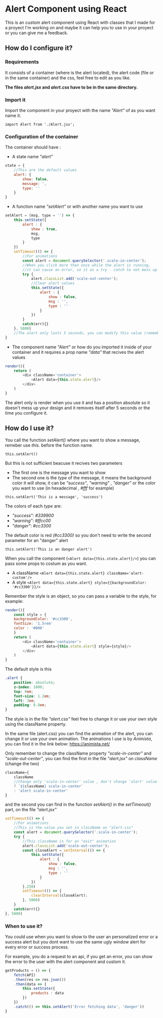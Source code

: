 # Alert Component using React
This is an custom alert component using React with classes that I made for a proyect I'm working on and maybe it can help you to use in your proyect or you can give me a feedback.
## How do I configure it?

### Requirements
It consists of a container (where is the alert located), the alert code (file or in the same container) and the css, feel free to edit as you like.

**The files _alert.jsx_ and _alert.css_ have to be in the same directory.**

### Import it

Import the component in your proyect with the name _"Alert"_ of as you want name it.

`import Alert from './Alert.jsx';`

### Configuration of the container

The container should have :
- A state name _"alert"_ 
```js
state = {
    //This are the default values
    alert: {
        show: false,
        message: ',
        type: ''
    }
}
```
- A function name _"setAlert"_ or with another name you want to use
```js
setAlert = (msg, type = '') => {
    this.setState({
        alert : {
            show : true,
            msg,
            type
        }
    })
    setTimeout(() => {
        //For animations
        const alert = document.querySelector('.scale-in-center');
        //When you click more than once while the alert is running, 
        //it can cause an error, so it as a try - catch to not mess up the page
        try {
            alert.classList.add('scale-out-center');
            //Clear alert values
            this.setState({
                alert : {
                    show : false,
                    msg : '',
                    type : ''
                }
            })
        }
        catch(err){}
    }, 5000)
    //The alert only lasts 5 seconds, you can modify this value (remember that time is in milliseconds)
}
```
- The component name _"Alert"_ or how do you imported it inside of your container and it requires a prop name _"data"_ that recives the alert values
```js
render(){
    return (
        <div className='container'>
            <Alert data={this.state.alert}/>
        </div>
    )
}
```

The alert only is render when you use it and has a position absolute so it doesn't mess up your design and it removes itself after 5 seconds or the time you configure it.

## How do I use it?

You call the function _setAlert()_ where you want to show a message, remeber use _this._ before the function name.

`this.setAlert()`

But this is not sufficient beacuse it recives two parameters
- The first one is the message you want to show
- The second one is the _type_ of the message, it means the background color it will show, it can be _"success"_, _"warning"_ , _"danger"_ or the color you want to use (in hexadecimal , _#fff_ for example)

`this.setAlert('This is a message', 'success')`

The colors of each _type_ are:
- _"success"_: _#339900_
- _"warning"_: _#ffcc00_
- _"danger"_: _#cc3300_

The default color is red _(#cc3300)_ so you don't need to write the second parameter for an "danger" alert

`this.setAlert('This is an danger alert')`

When you call the component (`<Alert data={this.state.alert}/>`) you can pass some props to costum as you want.

- A className 
`<Alert data={this.state.alert} className='alert-custom'/>`
- A style
`<Alert data={this.state.alert} style={{backgroundColor: '#cc3300'}}/>`

Remember the style is an object, so you can pass a variable to the style, for example:

```js
render(){
    const style = {
    backgroundColor: '#cc3300',
    fontSize: '1.5rem'
    color : '#000'
    }
    return (
        <div className='container'>
            <Alert data={this.state.alert} style={style}/>
        </div>
    )
}
```

The default style is this

```css
.alert {
    position: absolute;
    z-index: 1000;
    top: 0em;
    font-size: 1.2em;
    left: 3em;
    padding: 0.8em;
}
```

The style is in the file _"alert.css"_ feel free to change it or use your own style using the className property.

In the same file (alert.css) you can find the animation of the alert, you can change it or use your own animation. The animations I use is by _Animista_, you can find it in the link below:
https://animista.net/

Only remember to change the className property _"scale-in-center"_ and _"scale-out-center"_, you can find the first in the file _"alert.jsx"_ on _className_ (change the two)
```js
className={ 
    className 
    //Change only 'scale-in-center' value , don't change 'alert' value
    ? `${className} scale-in-center` 
    : 'alert scale-in-center'
} 
```
and the second you can find in the function _setAlert()_ in the _setTimeout()_ part, on the file _"alert.jsx"_
```js
setTimeout(() => {
    //For animations
    //This is the value you set in className on "alert.css"
    const alert = document.querySelector('.scale-in-center');
    try {
        //This className is for an "exit" animation
        alert.classList.add('scale-out-center');
        const closeAlert = setInterval(() => {
            this.setState({
                alert : {
                    show : false,
                    msg : '',
                    type : ''
                }
            })
        },250)
        setTimeout(() => {
            clearInterval(closeAlert);
        }, 5000)
    }
    catch(err){}
}, 5000)
```

### When to use it?

You could use when you want to show to the user an personalized error or a success alert but you dont want to use the same ugly window alert for every error or success process.

For example, you do a request to an api, if you get an error, you can show the error to the user with the alert component and custom it.

```js
getProducts = () => {
    fetch(API)
    .then(res => res.json())
    .then(data => {
        this.setState({
            products : data
        })
    })
    .catch(() => this.setAlert('Error fetching data', 'danger'))
}
```